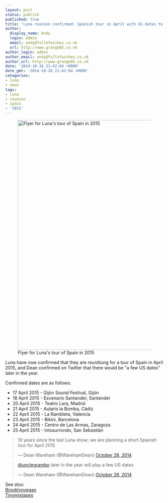 ```yaml
---
layout: post
status: publish
published: true
title: 'Luna reunion confirmed: Spanish tour in April with US dates to follow'
author:
  display_name: Andy
  login: admin
  email: andy@fullofwishes.co.uk
  url: http://www.grange85.co.uk
author_login: admin
author_email: andy@fullofwishes.co.uk
author_url: http://www.grange85.co.uk
date: '2014-10-28 21:42:04 +0000'
date_gmt: '2014-10-28 21:42:04 +0000'
categories:
- luna
- news
tags:
- luna
- reunion
- spain
- '2015'
---
```

<p><figure class="caption aligncenter"><img src="https://media.fullofwishes.co.uk/02-luna/pictures/luna-tour-spain-2015.jpg" width="480" height="729" alt="Flyer for Luna's tour of Spain in 2015" class /><figcaption class="caption-text"> Flyer for Luna's tour of Spain in 2015</figcaption></figure>
Luna have now confirmed that they are reunitiung for a tour of Spain in April 2015, and Dean confirmed on Twitter that there would be "a few US dates" later in the year.</p>
<p>Confirmed dates are as follows:</p>
<ul>
<li>17 April 2015 - Gijón Sound Festival, Gijón</li>
<li>18 April 2015 - Escenario Santander, Santander</li>
<li>20 April 2015 - Teatro Lara, Madrid</li>
<li>21 April 2015 - Aulario la Bomba, Cádiz</li>
<li>22 April 2015 - La Rambleta, Valencia</li>
<li>23 April 2015 - Bikini, Barcelona</li>
<li>24 April 2015 - Centro de Las Armas, Zaragoza</li>
<li>25 April 2015 - Intxaurrondo, San Sebastián</li>
</ul>
<blockquote class="twitter-tweet" data-partner="tweetdeck" data-conversation="none"><p>10 years since the last Luna show; we are planning a short Spanish tour for April 2015</p>
<p>&mdash; Dean Wareham (@WarehamDean) <a href="https://twitter.com/WarehamDean/status/527091603471486977">October 28, 2014</a></p></blockquote>
<p><script async src="//platform.twitter.com/widgets.js" charset="utf-8"></script></p>
<blockquote class="twitter-tweet" data-partner="tweetdeck" data-conversation="none"><p><a href="https://twitter.com/unclegrambo">@unclegrambo</a> later in the year will play a few US dates</p>
<p>&mdash; Dean Wareham (@WarehamDean) <a href="https://twitter.com/WarehamDean/status/527105444884410370">October 28, 2014</a></p></blockquote>
<p><script async src="//platform.twitter.com/widgets.js" charset="utf-8"></script></p>
<p>See also:<br />
<a href="http://www.brooklynvegan.com/archives/2014/10/luna_getting_ba.html">Brooklynvegan</a><br />
<a href="http://www.tinymixtapes.com/news/luna-reunite-after-10-years-for-spanish-tour">Tinymixtapes</a></p>
